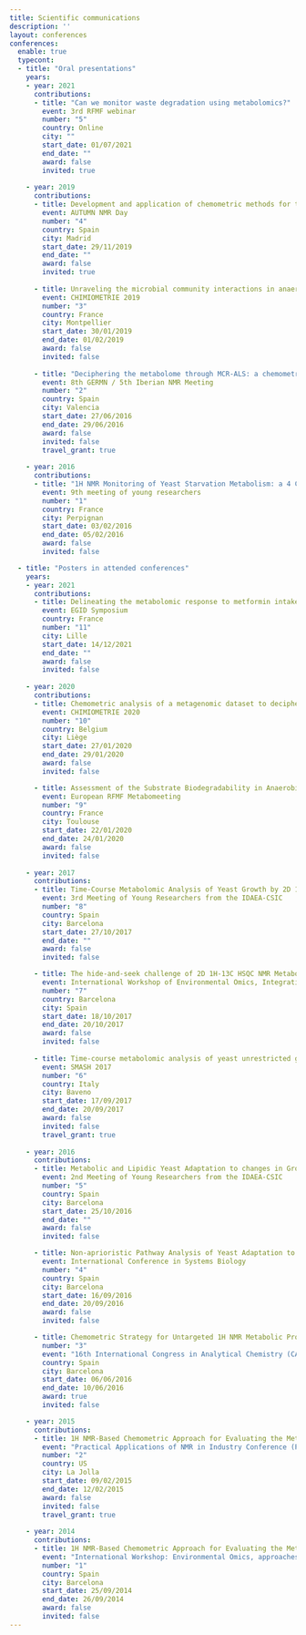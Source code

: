 ```yaml
---
title: Scientific communications
description: ''
layout: conferences
conferences:
  enable: true
  typecont:
  - title: "Oral presentations"
    years:
    - year: 2021
      contributions:    
      - title: "Can we monitor waste degradation using metabolomics?"
        event: 3rd RFMF webinar
        number: "5"
        country: Online
        city: ""
        start_date: 01/07/2021
        end_date: ""
        award: false
        invited: true
      
    - year: 2019
      contributions:
      - title: Development and application of chemometric methods for the analysis of NMR metabolomics data
        event: AUTUMN NMR Day
        number: "4"
        country: Spain
        city: Madrid
        start_date: 29/11/2019
        end_date: ""
        award: false
        invited: true
    
      - title: Unraveling the microbial community interactions in anaerobic digesters with Common Components Analysis
        event: CHIMIOMETRIE 2019
        number: "3"
        country: France
        city: Montpellier
        start_date: 30/01/2019
        end_date: 01/02/2019
        award: false
        invited: false
    
      - title: "Deciphering the metabolome through MCR-ALS: a chemometric approach"
        event: 8th GERMN / 5th Iberian NMR Meeting
        number: "2"
        country: Spain
        city: Valencia
        start_date: 27/06/2016
        end_date: 29/06/2016
        award: false
        invited: false
        travel_grant: true
          
    - year: 2016
      contributions:
      - title: "1H NMR Monitoring of Yeast Starvation Metabolism: a 4 Case-Study"
        event: 9th meeting of young researchers
        number: "1"
        country: France
        city: Perpignan
        start_date: 03/02/2016
        end_date: 05/02/2016
        award: false
        invited: false

  - title: "Posters in attended conferences"
    years:
    - year: 2021
      contributions:
      - title: Delineating the metabolomic response to metformin intake and its interaction with the microbiome
        event: EGID Symposium
        country: France
        number: "11"
        city: Lille
        start_date: 14/12/2021
        end_date: ""
        award: false
        invited: false
        
    - year: 2020
      contributions:
      - title: Chemometric analysis of a metagenomic dataset to decipher the functional role of the microbiota from anaerobic digesters
        event: CHIMIOMETRIE 2020
        number: "10"
        country: Belgium
        city: Liège
        start_date: 27/01/2020
        end_date: 29/01/2020
        award: false
        invited: false

      - title: Assessment of the Substrate Biodegradability in Anaerobic Co-digestion using a Metabolomic Approach
        event: European RFMF Metabomeeting
        number: "9"
        country: France
        city: Toulouse
        start_date: 22/01/2020
        end_date: 24/01/2020
        award: false
        invited: false
        
    - year: 2017
      contributions:
      - title: Time-Course Metabolomic Analysis of Yeast Growth by 2D 1H-13C HSQC NMR and 1D 1H NMR Spectroscopy
        event: 3rd Meeting of Young Researchers from the IDAEA-CSIC
        number: "8"
        country: Spain
        city: Barcelona
        start_date: 27/10/2017
        end_date: ""
        award: false
        invited: false

      - title: The hide-and-seek challenge of 2D 1H-13C HSQC NMR Metabolomics
        event: International Workshop of Environmental Omics, Integration & Modelling
        number: "7"
        country: Barcelona
        city: Spain
        start_date: 18/10/2017
        end_date: 20/10/2017
        award: false
        invited: false
    
      - title: Time-course metabolomic analysis of yeast unrestricted growth by 2D 1H-13C HSQC NMR and 1D 1H NMR spectroscopy
        event: SMASH 2017
        number: "6"
        country: Italy
        city: Baveno
        start_date: 17/09/2017
        end_date: 20/09/2017
        award: false
        invited: false
        travel_grant: true
    
    - year: 2016
      contributions:
      - title: Metabolic and Lipidic Yeast Adaptation to changes in Growth Temperature
        event: 2nd Meeting of Young Researchers from the IDAEA-CSIC
        number: "5"
        country: Spain
        city: Barcelona
        start_date: 25/10/2016
        end_date: ""
        award: false
        invited: false

      - title: Non-aprioristic Pathway Analysis of Yeast Adaptation to Limiting Growth Conditions
        event: International Conference in Systems Biology
        number: "4"
        country: Spain
        city: Barcelona
        start_date: 16/09/2016
        end_date: 20/09/2016
        award: false
        invited: false

      - title: Chemometric Strategy for Untargeted 1H NMR Metabolic Profiling of Yeast Extracts using MCR-ALS
        number: "3"
        event: "16th International Congress in Analytical Chemistry (CAC) 2016"
        country: Spain
        city: Barcelona
        start_date: 06/06/2016
        end_date: 10/06/2016
        award: true
        invited: false

    - year: 2015
      contributions:
      - title: 1H NMR-Based Chemometric Approach for Evaluating the Metabolic Response of Saccharomyces cerevisiae to Changes in Growth Temperature
        event: "Practical Applications of NMR in Industry Conference (PANIC) 2015"
        number: "2"
        country: US
        city: La Jolla
        start_date: 09/02/2015
        end_date: 12/02/2015
        award: false
        invited: false
        travel_grant: true
  
    - year: 2014
      contributions:
      - title: 1H NMR-Based Chemometric Approach for Evaluating the Metabolic Response of Saccharomyces cerevisiae to Mild Heat Stress
        event: "International Workshop: Environmental Omics, approaches and technologies for a deeper understanding"
        number: "1"
        country: Spain
        city: Barcelona
        start_date: 25/09/2014
        end_date: 26/09/2014
        award: false
        invited: false
---
```

